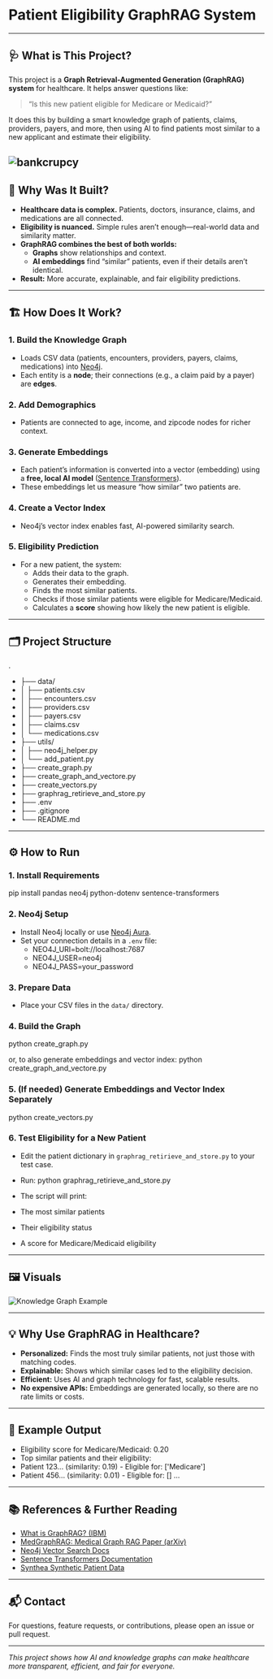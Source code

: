 # Patient Eligibility GraphRAG System

---

## 🩺 What is This Project?

This project is a **Graph Retrieval-Augmented Generation (GraphRAG) system** for healthcare. It helps answer questions like:

> “Is this new patient eligible for Medicare or Medicaid?”

It does this by building a smart knowledge graph of patients, claims, providers, payers, and more, then using AI to find patients most similar to a new applicant and estimate their eligibility.

![bankcrupcy](https://github.com/shonilbhide/GraphRAG/blob/main/data/TheOfficeGIF.gif)
---

## 🚀 Why Was It Built?

- **Healthcare data is complex.** Patients, doctors, insurance, claims, and medications are all connected.
- **Eligibility is nuanced.** Simple rules aren’t enough—real-world data and similarity matter.
- **GraphRAG combines the best of both worlds:**  
  - **Graphs** show relationships and context.  
  - **AI embeddings** find “similar” patients, even if their details aren’t identical.
- **Result:** More accurate, explainable, and fair eligibility predictions.

---

## 🏗️ How Does It Work?

### 1. **Build the Knowledge Graph**
- Loads CSV data (patients, encounters, providers, payers, claims, medications) into [Neo4j](https://neo4j.com/).
- Each entity is a **node**; their connections (e.g., a claim paid by a payer) are **edges**.

### 2. **Add Demographics**
- Patients are connected to age, income, and zipcode nodes for richer context.

### 3. **Generate Embeddings**
- Each patient’s information is converted into a vector (embedding) using a **free, local AI model** ([Sentence Transformers](https://www.sbert.net/)).
- These embeddings let us measure “how similar” two patients are.

### 4. **Create a Vector Index**
- Neo4j’s vector index enables fast, AI-powered similarity search.

### 5. **Eligibility Prediction**
- For a new patient, the system:
  - Adds their data to the graph.
  - Generates their embedding.
  - Finds the most similar patients.
  - Checks if those similar patients were eligible for Medicare/Medicaid.
  - Calculates a **score** showing how likely the new patient is eligible.

---

## 🗂️ Project Structure

.
- ├── data/
- │ ├── patients.csv
- │ ├── encounters.csv
- │ ├── providers.csv
- │ ├── payers.csv
- │ ├── claims.csv
- │ └── medications.csv
- ├── utils/
- │ ├── neo4j_helper.py
- │ └── add_patient.py
- ├── create_graph.py
- ├── create_graph_and_vectore.py
- ├── create_vectors.py
- ├── graphrag_retirieve_and_store.py
- ├── .env
- ├── .gitignore
- └── README.md


---

## ⚙️ How to Run

### 1. **Install Requirements**
pip install pandas neo4j python-dotenv sentence-transformers



### 2. **Neo4j Setup**
- Install Neo4j locally or use [Neo4j Aura](https://neo4j.com/cloud/aura/).
- Set your connection details in a `.env` file:
    - NEO4J_URI=bolt://localhost:7687
    - NEO4J_USER=neo4j
    - NEO4J_PASS=your_password



### 3. **Prepare Data**
- Place your CSV files in the `data/` directory.

### 4. **Build the Graph**
python create_graph.py


or, to also generate embeddings and vector index:
python create_graph_and_vectore.py



### 5. **(If needed) Generate Embeddings and Vector Index Separately**
python create_vectors.py



### 6. **Test Eligibility for a New Patient**
- Edit the patient dictionary in `graphrag_retirieve_and_store.py` to your test case.
- Run:
python graphrag_retirieve_and_store.py


- The script will print:
- The most similar patients
- Their eligibility status
- A score for Medicare/Medicaid eligibility

---

## 🖼️ Visuals

![Knowledge Graph Example](https://github.com/shonilbhide/GraphRAG/blob/main/data/Neo4J1.png)


---

## 💡 Why Use GraphRAG in Healthcare?

- **Personalized:** Finds the most truly similar patients, not just those with matching codes.
- **Explainable:** Shows which similar cases led to the eligibility decision.
- **Efficient:** Uses AI and graph technology for fast, scalable results.
- **No expensive APIs:** Embeddings are generated locally, so there are no rate limits or costs.

---

## 📝 Example Output

- Eligibility score for Medicare/Medicaid: 0.20
- Top similar patients and their eligibility:
- Patient 123... (similarity: 0.19) - Eligible for: ['Medicare']
- Patient 456... (similarity: 0.01) - Eligible for: []
...


---

## 📚 References & Further Reading

- [What is GraphRAG? (IBM)](https://www.ibm.com/think/topics/graphrag)
- [MedGraphRAG: Medical Graph RAG Paper (arXiv)](https://arxiv.org/abs/2408.04187)
- [Neo4j Vector Search Docs](https://neo4j.com/docs/cypher-manual/current/indexes-for-vector-search/)
- [Sentence Transformers Documentation](https://www.sbert.net/)
- [Synthea Synthetic Patient Data](https://synthea.mitre.org/)

---

## 📬 Contact

For questions, feature requests, or contributions, please open an issue or pull request.

---

*This project shows how AI and knowledge graphs can make healthcare more transparent, efficient, and fair for everyone.*